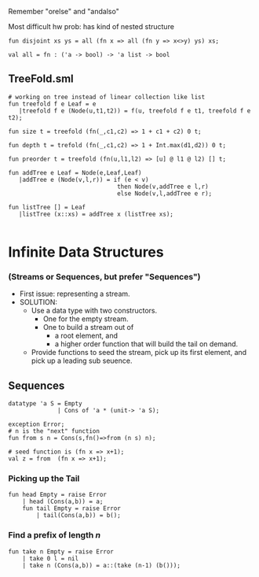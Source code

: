 Remember "orelse" and "andalso"

Most difficult hw prob: has kind of nested structure
~~~
fun disjoint xs ys = all (fn x => all (fn y => x<>y) ys) xs;

val all = fn : ('a -> bool) -> 'a list -> bool
~~~

## TreeFold.sml
~~~
# working on tree instead of linear collection like list
fun treefold f e Leaf = e
   |treefold f e (Node(u,t1,t2)) = f(u, treefold f e t1, treefold f e t2);

fun size t = treefold (fn(_,c1,c2) => 1 + c1 + c2) 0 t;

fun depth t = trefold (fn(_,c1,c2) => 1 + Int.max(d1,d2)) 0 t;

fun preorder t = treefold (fn(u,l1,l2) => [u] @ l1 @ l2) [] t;

fun addTree e Leaf = Node(e,Leaf,Leaf)
   |addTree e (Node(v,l,r)) = if (e < v)
							   then Node(v,addTree e l,r)
							   else Node(v,l,addTree e r);

fun listTree [] = Leaf
   |listTree (x::xs) = addTree x (listTree xs);


~~~

# Infinite Data Structures
### (Streams or Sequences, but prefer "Sequences")
* First issue: representing a stream.
* SOLUTION:
	* Use a data type with two constructors.
		* One for the empty stream.
		* One to build a stream out of
			* a root element, and
			* a higher order function that will build the tail on demand.
	* Provide functions to seed the stream, pick up its first element, and pick up a leading sub seuence.

## Sequences
~~~
datatype 'a S = Empty
			  | Cons of 'a * (unit-> 'a S);

exception Error;
# n is the "next" function
fun from s n = Cons(s,fn()=>from (n s) n);

# seed function is (fn x => x+1);
val z = from  (fn x => x+1);
~~~

### Picking up the Tail
~~~
fun head Empty = raise Error
	| head (Cons(a,b)) = a;
	fun tail Empty = raise Error
		| tail(Cons(a,b)) = b();
~~~

### Find a prefix of length *n*
~~~
fun take n Empty = raise Error
	| take 0 l = nil
	| take n (Cons(a,b)) = a::(take (n-1) (b()));
~~~